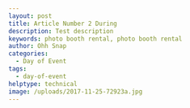 ```yaml
---
layout: post
title: Article Number 2 During
description: Test description
keywords: photo booth rental, photo booth rental
author: Ohh Snap
categories:
  - Day of Event
tags:
  - day-of-event
helptype: technical
image: /uploads/2017-11-25-72923a.jpg
---
```


